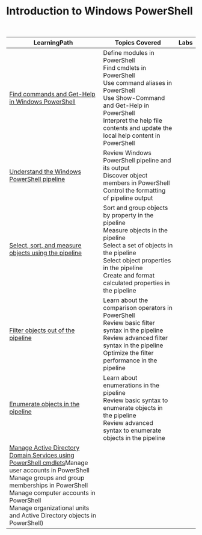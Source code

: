 # Introduction to Windows PowerShell

<br>

|LearningPath |Topics Covered |Labs|
|---|---|---|
|[Find commands and Get-Help in Windows PowerShell](https://learn.microsoft.com/en-au/training/modules/find-commands-get-help-windows-powershell/)|Define modules in PowerShell<br>Find cmdlets in PowerShell<br>Use command aliases in PowerShell<br>Use Show-Command and Get-Help in PowerShell<br>Interpret the help file contents and update the local help content in PowerShell||
|[Understand the Windows PowerShell pipeline](https://learn.microsoft.com/en-au/training/modules/understand-windows-powershell-pipeline/)|Review Windows PowerShell pipeline and its output<br>Discover object members in PowerShell<br>Control the formatting of pipeline output||
|[Select, sort, and measure objects using the pipeline](https://learn.microsoft.com/en-au/training/modules/select-sort-measure-objects-use-pipeline/)|Sort and group objects by property in the pipeline<br>Measure objects in the pipeline<br>Select a set of objects in the pipeline<br>Select object properties in the pipeline<br>Create and format calculated properties in the pipeline||
|[Filter objects out of the pipeline](https://learn.microsoft.com/en-au/training/modules/filter-objects-out-of-pipeline/)|Learn about the comparison operators in PowerShell<br>Review basic filter syntax in the pipeline<br>Review advanced filter syntax in the pipeline<br>Optimize the filter performance in the pipeline||
|[Enumerate objects in the pipeline](https://learn.microsoft.com/en-au/training/modules/enumerate-objects-pipeline/)|Learn about enumerations in the pipeline<br>Review basic syntax to enumerate objects in the pipeline<br>Review advanced syntax to enumerate objects in the pipeline||
|[Manage Active Directory Domain Services using PowerShell cmdlets](https://learn.microsoft.com/en-au/training/modules/manage-active-directory-domain-services-use-powershell-cmdlets/)Manage user accounts in PowerShell<br>Manage groups and group memberships in PowerShell<br>Manage computer accounts in PowerShell<br>Manage organizational units and Active Directory objects in PowerShell)||







